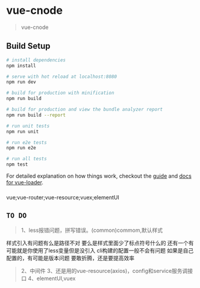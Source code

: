 # vue-cnode

> vue-cnode

## Build Setup

``` bash
# install dependencies
npm install

# serve with hot reload at localhost:8080
npm run dev

# build for production with minification
npm run build

# build for production and view the bundle analyzer report
npm run build --report

# run unit tests
npm run unit

# run e2e tests
npm run e2e

# run all tests
npm test
```

For detailed explanation on how things work, checkout the [guide](http://vuejs-templates.github.io/webpack/) and [docs for vue-loader](http://vuejs.github.io/vue-loader).

###

vue;vue-router;vue-resource;vuex;elementUI

## `TO DO` 

>1、less报错问题，拼写错误。(common)commom,默认样式


样式引入有问题有么是路径不对
要么是样式里面少了标点符号什么的
还有一个有可能就是你使用了less变量但是没引入
cli构建的配置一般不会有问题
如果是自己配置的，有可能是版本问题
要敢折腾，还是要提高效率

>2、中间件
>3、还是用的vue-resource(axios)，config和service服务调接口
>4、elementUI,vuex